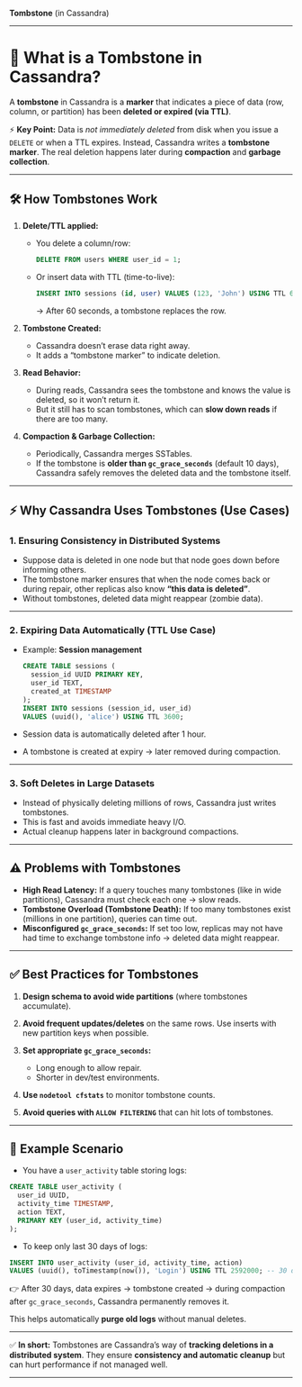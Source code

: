 **Tombstone** (in Cassandra)

---

# 🔎 What is a Tombstone in Cassandra?

A **tombstone** in Cassandra is a **marker** that indicates a piece of data (row, column, or partition) has been **deleted or expired (via TTL)**.

⚡ **Key Point:** Data is *not immediately deleted* from disk when you issue a `DELETE` or when a TTL expires. Instead, Cassandra writes a **tombstone marker**. The real deletion happens later during **compaction** and **garbage collection**.

---

## 🛠 How Tombstones Work

1. **Delete/TTL applied:**

   * You delete a column/row:

     ```sql
     DELETE FROM users WHERE user_id = 1;
     ```
   * Or insert data with TTL (time-to-live):

     ```sql
     INSERT INTO sessions (id, user) VALUES (123, 'John') USING TTL 60;
     ```

     → After 60 seconds, a tombstone replaces the row.

2. **Tombstone Created:**

   * Cassandra doesn’t erase data right away.
   * It adds a “tombstone marker” to indicate deletion.

3. **Read Behavior:**

   * During reads, Cassandra sees the tombstone and knows the value is deleted, so it won’t return it.
   * But it still has to scan tombstones, which can **slow down reads** if there are too many.

4. **Compaction & Garbage Collection:**

   * Periodically, Cassandra merges SSTables.
   * If the tombstone is **older than `gc_grace_seconds`** (default 10 days), Cassandra safely removes the deleted data and the tombstone itself.

---

## ⚡ Why Cassandra Uses Tombstones (Use Cases)

### 1. **Ensuring Consistency in Distributed Systems**

* Suppose data is deleted in one node but that node goes down before informing others.
* The tombstone marker ensures that when the node comes back or during repair, other replicas also know **“this data is deleted”**.
* Without tombstones, deleted data might reappear (zombie data).

---

### 2. **Expiring Data Automatically (TTL Use Case)**

* Example: **Session management**

  ```sql
  CREATE TABLE sessions (
    session_id UUID PRIMARY KEY,
    user_id TEXT,
    created_at TIMESTAMP
  );
  INSERT INTO sessions (session_id, user_id) 
  VALUES (uuid(), 'alice') USING TTL 3600;
  ```
* Session data is automatically deleted after 1 hour.
* A tombstone is created at expiry → later removed during compaction.

---

### 3. **Soft Deletes in Large Datasets**

* Instead of physically deleting millions of rows, Cassandra just writes tombstones.
* This is fast and avoids immediate heavy I/O.
* Actual cleanup happens later in background compactions.

---

## ⚠️ Problems with Tombstones

* **High Read Latency:**
  If a query touches many tombstones (like in wide partitions), Cassandra must check each one → slow reads.
* **Tombstone Overload (Tombstone Death):**
  If too many tombstones exist (millions in one partition), queries can time out.
* **Misconfigured `gc_grace_seconds`:**
  If set too low, replicas may not have had time to exchange tombstone info → deleted data might reappear.

---

## ✅ Best Practices for Tombstones

1. **Design schema to avoid wide partitions** (where tombstones accumulate).
2. **Avoid frequent updates/deletes** on the same rows. Use inserts with new partition keys when possible.
3. **Set appropriate `gc_grace_seconds`:**

   * Long enough to allow repair.
   * Shorter in dev/test environments.
4. **Use `nodetool cfstats`** to monitor tombstone counts.
5. **Avoid queries with `ALLOW FILTERING`** that can hit lots of tombstones.

---

## 🎯 Example Scenario

* You have a `user_activity` table storing logs:

```sql
CREATE TABLE user_activity (
  user_id UUID,
  activity_time TIMESTAMP,
  action TEXT,
  PRIMARY KEY (user_id, activity_time)
);
```

* To keep only last 30 days of logs:

```sql
INSERT INTO user_activity (user_id, activity_time, action)
VALUES (uuid(), toTimestamp(now()), 'Login') USING TTL 2592000; -- 30 days
```

👉 After 30 days, data expires → tombstone created → during compaction after `gc_grace_seconds`, Cassandra permanently removes it.

This helps automatically **purge old logs** without manual deletes.

---

✅ **In short:**
Tombstones are Cassandra’s way of **tracking deletions in a distributed system**. They ensure **consistency and automatic cleanup** but can hurt performance if not managed well.

---
